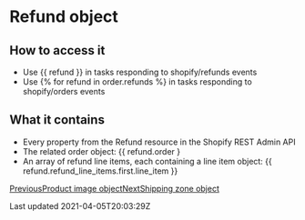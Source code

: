 # Refund object

## How to access it

- Use {{ refund }} in tasks responding to shopify/refunds events
- Use {% for refund in order.refunds %} in tasks responding to shopify/orders events

## What it contains

- Every property from the Refund resource in the Shopify REST Admin API
- The related order object: {{ refund.order }
- An array of refund line items, each containing a line item object: {{ refund.refund\_line\_items.first.line\_item }}

[PreviousProduct image object](/platform/liquid/objects/shopify/product-image)[NextShipping zone object](/platform/liquid/objects/shopify/shipping-zone)

Last updated 2021-04-05T20:03:29Z